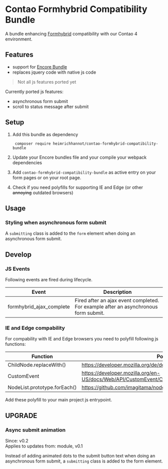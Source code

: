 # Contao Formhybrid Compatibility Bundle

A bundle enhancing [Formhybrid](https://github.com/heimrichhannot/contao-formhybrid) compatibility with our Contao 4 environment.

## Features
* support for [Encore Bundle](https://github.com/heimrichhannot/contao-encore-bundle)
* replaces jquery code with native js code

> Not all js features ported yet

Currently ported js features:
* asynchronous form submit
* scroll to status message after submit

## Setup

1. Add this bundle as dependency

        composer require heimrichhannot/contao-formhybrid-compatibility-bundle

1. Update your Encore bundles file and your compile your webpack dependencies

1. Add `contao-formhybrid-compatibility-bundle` as active entry on your form pages or on your root page.

1. Check if you need polyfills for supporting IE and Edge (or other ~~annoying~~ outdated browsers)

## Usage

### Styling when asynchronous form submit

A `submitting` class is added to the `form` element when doing an asynchronous form submit.   

## Develop

### JS Events

Following events are fired during lifecycle.

Event                    | Description
------------------------ | -----------
formhybrid_ajax_complete | Fired after an ajax event completed. For example after an asynchronous form submit.

### IE and Edge compability

For compability with IE and Edge browsers you need to polyfill following js functions:

Function | Polyfill
---------|---------
ChildNode.replaceWith() | https://developer.mozilla.org/de/docs/Web/API/ChildNode/replaceWith
CustomEvent | https://developer.mozilla.org/en-US/docs/Web/API/CustomEvent/CustomEvent
NodeList.prototype.forEach() | https://github.com/imagitama/nodelist-foreach-polyfill

Add these polyfill to your main project js entrypoint. 

## UPGRADE

### Async submit animation

Since: v0.2  
Applies to updates from: module, v0.1

Instead of adding animated dots to the submit button text when doing an asynchronous form submit, a `submitting` class is added to the form element.

